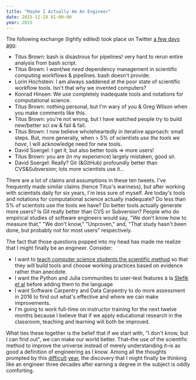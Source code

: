 ```yaml
---
title: "Maybe I Actually Am An Engineer"
date: 2015-12-28 01:00:00
year: 2015
---
```

<p>
  The following exchange (lightly edited) took place on Twitter
  <a href="https://twitter.com/ctitusbrown/status/679795880912760832">a few days ago</a>:
</p>
<ul>
  <li>Titus Brown: bash is disastrous for pipelines! very hard to rerun entire analysis from bash script.</li>
  <li>Titus Brown: I <em>want</em>/we <em>need</em> dependency management in scientific computing workflows &amp; pipelines. bash doesn't provide.</li>
  <li>Lorin Hochstein: I am always saddened at the poor state of scientific workflow tools. Isn't that why we invented computers?</li>
  <li>Konrad Hinsen: We use completely inadequate tools and notations for computational science.</li>
  <li>Titus Brown: nothing personal, but I'm wary of you &amp; Greg Wilson when you make comments like this.</li>
  <li>Titus Brown: you're not wrong, but I have watched people try to build new/better sci sw &amp; fail &amp; fail.</li>
  <li>Titus Brown: I now believe wholeheartedly in iterative approach: small steps. But, more generally, when &gt; 5% of scientists <em>use the tools we have</em>, I will acknowledge need for new tools.</li>
  <li>David Soergel: I get it, but also better tools &rArr; more users!</li>
  <li>Titus Brown: you are (in my experience) largely mistaken, good sir.</li>
  <li>David Soergel: Really? Git (&amp;GitHub) profoundly better than CVS&amp;Subversion; lots more scientists use it…</li>
</ul>
<p>
  There are a lot of claims and assumptions in these ten tweets.
  I've frequently made similar claims (hence Titus's wariness),
  but after working with scientists daily for six years,
  I'm less sure of myself.
  Are today's tools and notations for computational science actually inadequate?
  Do less than 5% of scientists use the tools we have?
  Do better tools actually generate more users?
  Is Git really better than CVS or Subversion?
  People who do empirical studies of software engineers would say,
  "We don't know how to measure that,"
  "We don't know,"
  "Unproven,"
  and, "That study hasn't been done, but probably not for most users" respectively.
</p>
<p>
  The fact that those questions popped into my head
  has made me realize that I might finally be an engineer.
  Consider:
</p>
<ul>
  <li>
    I want to
    <a href="{{'/2014/10/02/a-better-software-engineering-course/' | relative_url}}">teach computer science students the scientific method</a>
    so that they will build tools and choose working practices based on evidence rather than anecdote.
  </li>
  <li>
    I want the Python and Julia communities to user-test features
    &agrave; la <a href="http://neverworkintheory.org/2014/01/29/stefik-siebert-syntax.html">Stefik et al</a>
    before adding them to the language
  </li>
  <li>
    I want Software Carpentry and Data Carpentry to do more assessment
    in 2016 to find out what's effective and where we can make improvements.
  </li>
  <li>
    I'm going to work full-time on instructor training
    for the next twelve months
    because I believe that if we apply educational research in the classroom,
    teaching and learning will both be improved.
  </li>
</ul>
<p>
  What ties these together is the belief that if we start with,
  "I don't know, but I can find out",
  we can make our world better.
  That–the use of the scientific method to improve the universe instead of merely understanding it–is
  as good a definition of engineering as I know.
  Among all the thoughts prompted by this
  <a href="{{'/2015/09/22/dad/' | relative_url}}">difficult</a>
  <a href="{{'/2015/11/09/daddy-why-dont-you-ever-laugh/' | relative_url}}">year</a>,
  the discovery that I might finally be thinking like an engineer
  three decades after earning a degree in the subject
  is oddly comforting.
</p>
